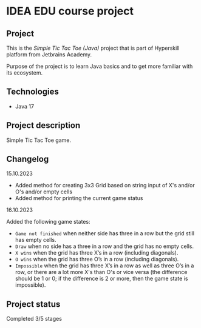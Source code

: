# IDEA EDU course project

## Project
This is the *Simple Tic Tac Toe (Java)* project that is part of Hyperskill platform from Jetbrains Academy.

Purpose of the project is to learn Java basics and to get more familiar with its ecosystem.

## Technologies

- Java 17

## Project description
Simple Tic Tac Toe game.

## Changelog
15.10.2023
- Added method for creating 3x3 Grid based on string input of X's and/or O's and/or empty cells
- Added method for printing the current game status

16.10.2023

Added the following game states:
- `Game not finished` when neither side has three in a row but the grid still has empty cells.
- `Draw` when no side has a three in a row and the grid has no empty cells.
- `X wins` when the grid has three X’s in a row (including diagonals).
- `O wins` when the grid has three O’s in a row (including diagonals).
- `Impossible` when the grid has three X’s in a row as well as three O’s in a row, or there are a lot more X's than O's or vice versa (the difference should be 1 or 0; if the difference is 2 or more, then the game state is impossible).

## Project status

Completed 3/5 stages